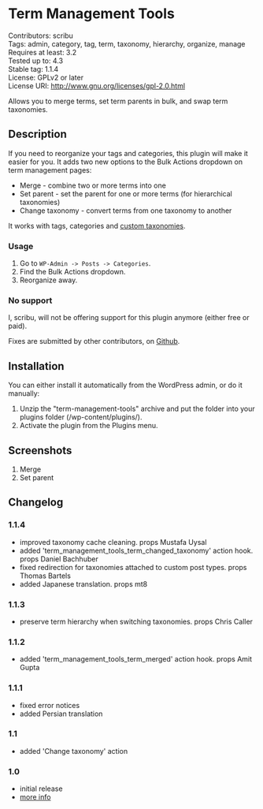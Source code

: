 # Term Management Tools 
Contributors: scribu  
Tags: admin, category, tag, term, taxonomy, hierarchy, organize, manage  
Requires at least: 3.2  
Tested up to: 4.3  
Stable tag: 1.1.4  
License: GPLv2 or later  
License URI: http://www.gnu.org/licenses/gpl-2.0.html

Allows you to merge terms, set term parents in bulk, and swap term taxonomies.

## Description 

If you need to reorganize your tags and categories, this plugin will make it easier for you. It adds two new options to the Bulk Actions dropdown on term management pages:

* Merge - combine two or more terms into one
* Set parent - set the parent for one or more terms (for hierarchical taxonomies)
* Change taxonomy - convert terms from one taxonomy to another

It works with tags, categories and [custom taxonomies](http://codex.wordpress.org/Custom_Taxonomies).

### Usage 

1. Go to `WP-Admin -> Posts -> Categories`.
2. Find the Bulk Actions dropdown.
3. Reorganize away.

### No support

I, scribu, will not be offering support for this plugin anymore (either free or paid).

Fixes are submitted by other contributors, on [Github](https://github.com/scribu/wp-term-management-tools).

## Installation 

You can either install it automatically from the WordPress admin, or do it manually:

1. Unzip the "term-management-tools" archive and put the folder into your plugins folder (/wp-content/plugins/).
1. Activate the plugin from the Plugins menu.

## Screenshots 

1. Merge
2. Set parent

## Changelog 

### 1.1.4
* improved taxonomy cache cleaning. props Mustafa Uysal
* added 'term_management_tools_term_changed_taxonomy' action hook. props Daniel Bachhuber
* fixed redirection for taxonomies attached to custom post types. props Thomas Bartels
* added Japanese translation. props mt8

### 1.1.3
* preserve term hierarchy when switching taxonomies. props Chris Caller

### 1.1.2 
* added 'term_management_tools_term_merged' action hook. props Amit Gupta

### 1.1.1 
* fixed error notices
* added Persian translation

### 1.1 
* added 'Change taxonomy' action

### 1.0 
* initial release
* [more info](http://scribu.net/wordpress/term-management-tools/tmt-1-0.html)

